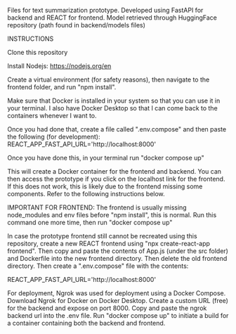 
Files for text summarization prototype. Developed using FastAPI for backend and REACT for frontend. Model retrieved through HuggingFace repository (path found in backend/models files)

INSTRUCTIONS

Clone this repository

Install Nodejs: https://nodejs.org/en

Create a virtual environment (for safety reasons), then navigate to the frontend folder, and run "npm install".

Make sure that Docker is installed in your system so that you can use it in your terminal. I also have Docker Desktop so that I can come back to the containers whenever I want to.

Once you had done that, create a file called ".env.compose" and then paste the following (for development):
REACT_APP_FAST_API_URL='http://localhost:8000'

Once you have done this, in your terminal run "docker compose up"

This will create a Docker container for the frontend and backend. You can then access the prototype if you click on the localhost link for the frontend. If this does not work, this is likely due to the frontend missing some components. Refer to the following instructions below.

IMPORTANT FOR FRONTEND:
The frontend is usually missing node_modules and env files before "npm install", this is normal. Run this command one more time, then run "docker compose up"

In case the prototype frontend still cannot be recreated using this repository, create a new REACT frontend using "npx create-react-app frontend".
Then copy and paste the contents of App.js (under the src folder) and Dockerfile into the new frontend directory. Then delete the old frontend directory. 
Then create a ".env.compose" file with the contents:

REACT_APP_FAST_API_URL='http://localhost:8000'

For deployment, Ngrok was used for deployment using a Docker Compose. Download Ngrok for Docker on Docker Desktop. Create a custom URL (free) for the backend and expose on port 8000. Copy and paste the ngrok backend url into the .env file. Run "docker compose up" to initiate a build for a container containing both the backend and frontend. 